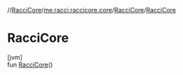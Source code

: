 //[RacciCore](../../../index.md)/[me.racci.raccicore.core](../index.md)/[RacciCore](index.md)/[RacciCore](-racci-core.md)

# RacciCore

[jvm]\
fun [RacciCore](-racci-core.md)()
